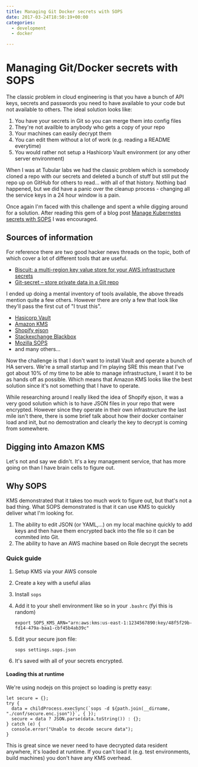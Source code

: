 ```yaml
---
title: Managing Git Docker secrets with SOPS
date: 2017-03-24T18:50:19+00:00
categories:
  - development
  - docker

---
```


# Managing Git/Docker secrets with SOPS

The classic problem in cloud engineering is that you have a bunch of API keys, secrets and passwords you need to have available to your code but not available to others. The ideal solution looks like:

1. You have your secrets in Git so you can merge them into config files
2. They're not availble to anybody who gets a copy of your repo
3. Your machines can easily decrypt them
4. You can edit them without a lot of work (e.g. reading a README everytime)
5. You would rather not setup a Hashicorp Vault environment (or any other server environment)

When I was at Tubular labs we had the classic problem which is somebody cloned a repo with our secrets and deleted a bunch of stuff but still put the repo up on GitHub for others to read... with all of that history. Nothing bad happened, but we did have a panic over the cleanup process - changing all the service keys in a 24 hour window is a pain.

Once again I'm faced with this challenge and spent a while digging around for a solution. After reading this gem of a blog post [Manage Kubernetes secrets with SOPS](https://frederic-hemberger.de/articles/manage-kubernetes-secrets-with-sops/) I was encouraged.

## Sources of information

For reference there are two good hacker news threads on the topic, both of which cover a lot of different tools that are useful.

* [	Biscuit: a multi-region key value store for your AWS infrastructure secrets](https://news.ycombinator.com/item?id=12112408)
* [Git-secret – store private data in a Git repo ](https://news.ycombinator.com/item?id=11662364)

I ended up doing a mental inventory of tools available, the above threads mention quite a few others. However there are only a few that look like they'll pass the first cut of "I trust this".

* [Hasicorp Vault](https://github.com/hashicorp/vault)
* [Amazon KMS](https://aws.amazon.com/kms/)
* [Shopify ejson](https://github.com/Shopify/ejson)
* [Stackexchange Blackbox](https://github.com/StackExchange/blackbox)
* [Mozilla SOPS](https://github.com/mozilla/sops)
* and many others...

Now the challenge is that I don't want to install Vault and operate a bunch of HA servers. We're a small startup and I'm playing SRE this mean that I've got about 10% of my time to be able to manage infrastructure, I want it to be as hands off as possible. Which means that Amazon KMS looks like the best solution since it's not something that I have to operate.

While researching around I really liked the idea of Shopify ejson, it was a very good solution which is to have JSON files in your repo that were encrypted. However since they operate in their own infrastructure the last mile isn't there, there is some brief talk about how their docker container load and init, but no demostration and clearly the key to decrypt is coming from somewhere.

## Digging into Amazon KMS 

Let's not and say we didn't. It's a key management service, that has more going on than I have brain cells to figure out.

## Why SOPS

KMS demonstrated that it takes too much work to figure out, but that's not a bad thing. What SOPS demonstrated is that it can use KMS to quickly deliver what I'm looking for.

1. The ability to edit JSON (or YAML,...) on my local machine quickly to add keys and then have them encrypted back into the file so it can be commited into Git.
2. The ability to have an AWS machine based on Role decrypt the secrets

### Quick guide

1. Setup KMS via your AWS console
2. Create a key with a useful alias
3. Install `sops`
3. Add it to your shell environment like so in your `.bashrc` (fyi this is random)

   ```
   export SOPS_KMS_ARN="arn:aws:kms:us-east-1:1234567890:key/48f5f29b-fd14-479a-baa1-cbf45b4ab39c"
   ```
     
4. Edit your secure json file:

   ```
   sops settings.sops.json
   ```
   
5. It's saved with all of your secrets encrypted.

#### Loading this at runtime

We're using nodejs on this project so loading is pretty easy:

```
let secure = {};
try {
  data = childProcess.execSync(`sops -d ${path.join(__dirname, "./conf/secure.enc.json")}`, { });
  secure = data ? JSON.parse(data.toString()) : {};
} catch (e) {
  console.error("Unable to decode secure data");
}
```

This is great since we never need to have decrypted data resident anywhere, it's loaded at runtime. If you can't load it (e.g. test environments, build machines) you don't have any KMS overhead.

